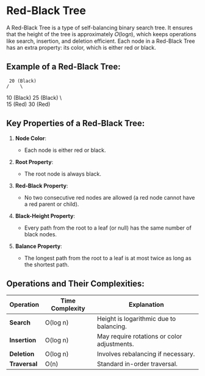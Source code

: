 # Red-Black Tree

A Red-Black Tree is a type of self-balancing binary search tree. It ensures that the height of the tree is approximately 𝑂(log𝑛), which keeps operations like search, insertion, and deletion efficient. Each node in a Red-Black Tree has an extra property: its color, which is either red or black.

## Example of a Red-Black Tree:

     20 (Black)
    /    \
10 (Black)  25 (Black)
    \         \
 15 (Red)    30 (Red)


## Key Properties of a Red-Black Tree:
1. **Node Color**:
   - Each node is either red or black.
   
2. **Root Property**:
   - The root node is always black.

3. **Red-Black Property**:
   - No two consecutive red nodes are allowed (a red node cannot have a red parent or child).

4. **Black-Height Property**:
   - Every path from the root to a leaf (or null) has the same number of black nodes.

5. **Balance Property**:
   - The longest path from the root to a leaf is at most twice as long as the shortest path.

## Operations and Their Complexities:

| Operation      | Time Complexity | Explanation                                  |
|----------------|-----------------|----------------------------------------------|
| **Search**     | O(log n)        | Height is logarithmic due to balancing.      |
| **Insertion**  | O(log n)        | May require rotations or color adjustments.  |
| **Deletion**   | O(log n)        | Involves rebalancing if necessary.           |
| **Traversal**  | O(n)            | Standard in-order traversal.                 |
